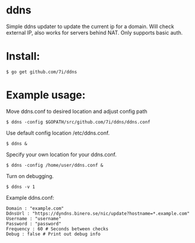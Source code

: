 # ddns
Simple ddns updater to update the current ip for a domain.
Will check external IP, also works for servers behind NAT.
Only supports basic auth.

# Install:
```
$ go get github.com/7i/ddns
```

# Example usage:
Move ddns.conf to desired location and adjust config path
```
$ ddns -config $GOPATH/src/github.com/7i/ddns/ddns.conf 
```

Use default config location /etc/ddns.conf.
```
$ ddns &
```

Specify your own location for your ddns.conf.
```
$ ddns -config /home/user/ddns.conf &
```

Turn on debugging.
```
$ ddns -v 1
```

Example ddns.conf:
```
Domain : "example.com" 
DdnsUrl : "https://dyndns.binero.se/nic/update?hostname=*.example.com"
Username : "username"
Password : "password"
Frequency : 60 # Seconds between checks
Debug : false # Print out debug info 
```
